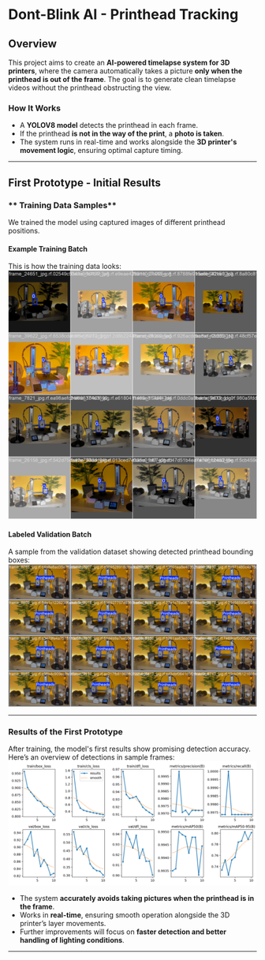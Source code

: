# Dont-Blink AI - Printhead Tracking 

## Overview  
This project aims to create an **AI-powered timelapse system for 3D printers**, where the camera automatically takes a picture **only when the printhead is out of the frame**. The goal is to generate clean timelapse videos without the printhead obstructing the view.  

### **How It Works**  
- A **YOLOV8 model** detects the printhead in each frame.  
- If the printhead **is not in the way of the print**, a **photo is taken**.  
- The system runs in real-time and works alongside the **3D printer's movement logic**, ensuring optimal capture timing.  

---

## First Prototype - Initial Results  

### ** Training Data Samples**  
We trained the model using captured images of different printhead positions.  
#### **Example Training Batch**  
This is how the training data looks:  
![Training Batch](assets/img/train_batch0.jpg)  

#### **Labeled Validation Batch**  
A sample from the validation dataset showing detected printhead bounding boxes:  
![Validation Labels](assets/img/val_batch0_labels.jpg)  

---

### **Results of the First Prototype**  
After training, the model's first results show promising detection accuracy. Here’s an overview of detections in sample frames:  
![Detection Results](assets/img/results.png)  

- The system **accurately avoids taking pictures when the printhead is in the frame**.  
- Works in **real-time**, ensuring smooth operation alongside the 3D printer’s layer movements.  
- Further improvements will focus on **faster detection and better handling of lighting conditions**.  

---
